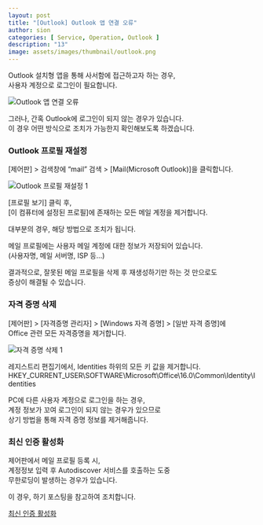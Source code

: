 ```yaml
---
layout: post
title: "[Outlook] Outlook 앱 연결 오류"
author: sion
categories: [ Service, Operation, Outlook ]
description: "13"
image: assets/images/thumbnail/outlook.png
---
```


Outlook 설치형 앱을 통해 사서함에 접근하고자 하는 경우,  
사용자 계정으로 로그인이 필요합니다.  

<img src="{{site.baseurl}}/assets/images/13/1.PNG" title="Outlook 앱 연결 오류">

그러나, 간혹 Outlook에 로그인이 되지 않는 경우가 있습니다.  
이 경우 어떤 방식으로 조치가 가능한지 확인해보도록 하겠습니다.  

### Outlook 프로필 재설정

[제어판] > 검색창에 “mail” 검색 > [Mail(Microsoft Outlook)]을 클릭합니다.  

<img src="{{site.baseurl}}/assets/images/13/2.PNG" title="Outlook 프로필 재설정 1">

[프로필 보기] 클릭 후,  
[이 컴퓨터에 설정된 프로필]에 존재하는 모든 메일 계정을 제거합니다.

대부분의 경우, 해당 방법으로 조치가 됩니다.  

메일 프로필에는 사용자 메일 계정에 대한 정보가 저장되어 있습니다.  
(사용자명, 메일 서버명, ISP 등...)  

결과적으로, 잘못된 메일 프로필을 삭제 후 재생성하기만 하는 것 만으로도  
증상이 해결될 수 있습니다.  


### 자격 증명 삭제

[제어판] > [자격증명 관리자] > [Windows 자격 증명] > [일반 자격 증명]에  
Office 관련 모든 자격증명을 제거합니다.

<img src="{{site.baseurl}}/assets/images/13/3.PNG" title="자격 증명 삭제 1">

레지스트리 편집기에서, Identities 하위의 모든 키 값을 제거합니다.  
HKEY_CURRENT_USER\SOFTWARE\Microsoft\Office\16.0\Common\Identity\Identities


PC에 다른 사용자 계정으로 로그인을 하는 경우,  
계정 정보가 꼬여 로그인이 되지 않는 경우가 있으므로  
상기 방법을 통해 자격 증명 정보를 제거해줍니다.  


### 최신 인증 활성화

제어판에서 메일 프로필 등록 시,  
계정정보 입력 후 Autodiscover 서비스를 호출하는 도중  
무한로딩이 발생하는 경우가 있습니다.  

이 경우, 하기 포스팅을 참고하여 조치합니다.  

[최신 인증 활성화]




[최신 인증 활성화]: ("https://sixxon.github.io/service/operation/outlook/2024/01/19/Outlook-%EC%8B%A4%ED%96%89-%EC%8B%9C-%EC%9E%90%EA%B2%A9%EC%A6%9D%EB%AA%85-%ED%94%84%EB%A1%AC%ED%94%84%ED%8A%B8-%EC%98%A4%EB%A5%98.html")